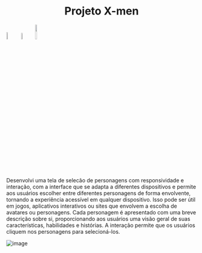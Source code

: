 <h1 align="center" style="font-weight: bold;">Projeto X-men </h1>

<img src="https://img.shields.io/badge/HTML5-E34F26?style=for-the-badge&logo=html5&logoColor=white" width="7%"/> <img src="https://img.shields.io/badge/CSS3-1572B6?style=for-the-badge&logo=css3&logoColor=white" width="6.5%"/> <img src="https://img.shields.io/badge/JavaScript-F7DF1E?style=for-the-badge&logo=javascript&logoColor=black" width="10%"/>

Desenvolvi uma tela de selecão de personagens com responsividade e interação, com a interface que se adapta a diferentes dispositivos e permite aos usuários escolher entre diferentes personagens de forma envolvente, tornando a experiência acessível em qualquer dispositivo. Isso pode ser útil em jogos, aplicativos interativos ou sites que envolvem a escolha de avatares ou personagens.
Cada personagem é apresentado com uma breve descrição sobre si, proporcionando aos usuários uma visão geral de suas características, habilidades e histórias. 
A interação permite que os usuários cliquem nos personagens para selecioná-los.

![image](https://github.com/KarineDomeni/x-men-project/assets/138536308/0b7eae65-3d06-4ec5-96ff-9efce7fbc6c0)
